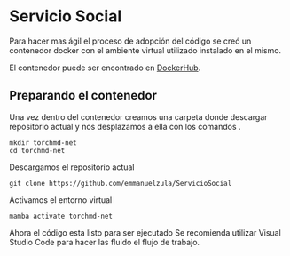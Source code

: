 # Servicio Social
Para hacer mas ágil el proceso de adopción del código se creó un contenedor docker con el ambiente virtual utilizado instalado en el mismo.

El contenedor puede ser encontrado en [DockerHub](https://hub.docker.com/r/emmanuelzula/servicio).

## Preparando el contenedor
Una vez dentro del contenedor creamos una carpeta donde descargar repositorio actual y nos desplazamos a ella con los comandos .
```
mkdir torchmd-net
cd torchmd-net
```
Descargamos el repositorio actual
```
git clone https://github.com/emmanuelzula/ServicioSocial
```
Activamos el entorno virtual
```
mamba activate torchmd-net
```
Ahora el código esta listo para ser ejecutado
Se recomienda utilizar Visual Studio Code para hacer las fluido el flujo de trabajo.